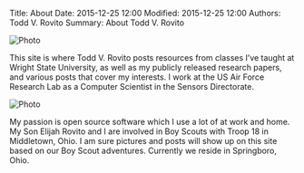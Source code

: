 Title: About
Date: 2015-12-25 12:00
Modified: 2015-12-25 12:00
Authors: Todd V. Rovito
Summary: About Todd V. Rovito

![Photo](https://drive.google.com/file/d/1eD-pk0dqq6YN_qMPpi7DrL3SZR0gHn2W)

This site is where Todd V. Rovito posts resources from classes I’ve taught at
Wright State University, as well as my publicly released research papers, and
various posts that cover my interests.  I work at the US Air Force Research Lab
as a Computer Scientist in the Sensors Directorate.

![Photo](https://drive.google.com/file/d/1LKvabq2imlUkpSw6TADAAI6aFHW_unLr)

My passion is open source software which I use a lot of at work and home.  My
Son Elijah Rovito and I are involved in Boy Scouts with Troop 18 in Middletown,
Ohio.  I am sure pictures and posts will show up on this site based on our
Boy Scout adventures. Currently we reside in Springboro, Ohio.
